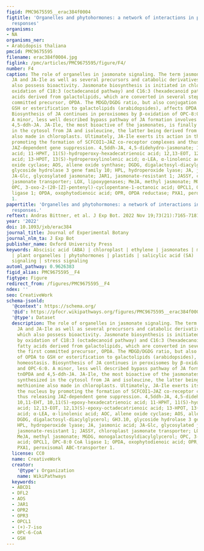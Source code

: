 ```yaml
---
figid: PMC9675595__erac384f0004
figtitle: 'Organelles and phytohormones: a network of interactions in plant stress
  responses'
organisms:
- NA
organisms_ner:
- Arabidopsis thaliana
pmcid: PMC9675595
filename: erac384f0004.jpg
figlink: /pmc/articles/PMC9675595/figure/F4/
number: F4
caption: The role of organelles in jasmonate signaling. The term jasmonate comprises
  JA and JA-Ile as well as several precursors and catabolic derivatives some of which
  also possess bioactivity. Jasmonate biosynthesis is initiated in chloroplasts by
  oxidation of C18:3 (octadecanoid pathway) and C16:3 (hexadecanoid pathway) fatty
  acids derived from galactolipids, which are converted in several steps to the first
  committed precursor, OPDA. The MDGD/DGDG ratio, but also conjugation of OPDA to
  GSH or esterification to galactolipids (arabidopsides), affects OPDA homeostasis.
  Biosynthesis of JA continues in peroxisomes by β-oxidation of OPC-8:0 and OPC-6:0.
  A minor, less well described bypass pathway of JA formation involves tnOPDA and
  4,5-ddh-JA. JA-Ile, the most bioactive of the jasmonates, is finally synthesized
  in the cytosol from JA and isoleucine, the latter being derived from methionine
  also made in chloroplasts. Ultimately, JA-Ile exerts its action in the nucleus by
  promoting the formation of SCFCOI1–JAZ co-receptor complexes and thus releasing
  JAZ-dependent gene suppression. 4,5ddh-JA, 4,5-didehydro-jasmonate; 10,11-EHT, 10,11(S)-epoxy-hexadecatrienoic
  acid; 11-HPHT, 11(S)-hydroperoxy-hexadecatrienoic acid; 12,13-EOT, 12,13(S)-epoxy-octadecatrienoic
  acid; 13-HPOT, 13(S)-hydroperoxylinolenic acid; α-LEA, α-linolenic acid; AOC, allene
  oxide cyclase; AOS, allene oxide synthase; DGDG, digalactosyl-diacylglycerol; GH3.10,
  glycoside hydrolase 3 gene family 10; HPL, hydroperoxide lyase; JA, jasmonic acid;
  JA-Glc, glycosylated jasmonate; JAR1, jasmonate-resistant 1; JASSY, chloroplast
  jasmonate transporter; LOX, lipoxygenases; MeJA, methyl jasmonate; MGDG, monogalactosyldiacylglycerol;
  OPC, 3-oxo-2-(20-[Z]-pentenyl)-cyclopentane-1-octanoic acid; OPCL1, OPC-8:0 CoA
  ligase 1; OPDA, oxophytodienoic acid; OPR, OPDA reductase; PXA1, peroxisomal ABC-transporter
  1.
papertitle: 'Organelles and phytohormones: a network of interactions in plant stress
  responses.'
reftext: Andras Bittner, et al. J Exp Bot. 2022 Nov 19;73(21):7165-7181.
year: '2022'
doi: 10.1093/jxb/erac384
journal_title: Journal of Experimental Botany
journal_nlm_ta: J Exp Bot
publisher_name: Oxford University Press
keywords: Abscisic acid (ABA) | chloroplast | ethylene | jasmonates | mitochondria
  | plant organelles | phytohormones | plastids | salicylic acid (SA) | retrograde
  signaling | stress signaling
automl_pathway: 0.9626383
figid_alias: PMC9675595__F4
figtype: Figure
redirect_from: /figures/PMC9675595__F4
ndex: ''
seo: CreativeWork
schema-jsonld:
  '@context': https://schema.org/
  '@id': https://pfocr.wikipathways.org/figures/PMC9675595__erac384f0004.html
  '@type': Dataset
  description: The role of organelles in jasmonate signaling. The term jasmonate comprises
    JA and JA-Ile as well as several precursors and catabolic derivatives some of
    which also possess bioactivity. Jasmonate biosynthesis is initiated in chloroplasts
    by oxidation of C18:3 (octadecanoid pathway) and C16:3 (hexadecanoid pathway)
    fatty acids derived from galactolipids, which are converted in several steps to
    the first committed precursor, OPDA. The MDGD/DGDG ratio, but also conjugation
    of OPDA to GSH or esterification to galactolipids (arabidopsides), affects OPDA
    homeostasis. Biosynthesis of JA continues in peroxisomes by β-oxidation of OPC-8:0
    and OPC-6:0. A minor, less well described bypass pathway of JA formation involves
    tnOPDA and 4,5-ddh-JA. JA-Ile, the most bioactive of the jasmonates, is finally
    synthesized in the cytosol from JA and isoleucine, the latter being derived from
    methionine also made in chloroplasts. Ultimately, JA-Ile exerts its action in
    the nucleus by promoting the formation of SCFCOI1–JAZ co-receptor complexes and
    thus releasing JAZ-dependent gene suppression. 4,5ddh-JA, 4,5-didehydro-jasmonate;
    10,11-EHT, 10,11(S)-epoxy-hexadecatrienoic acid; 11-HPHT, 11(S)-hydroperoxy-hexadecatrienoic
    acid; 12,13-EOT, 12,13(S)-epoxy-octadecatrienoic acid; 13-HPOT, 13(S)-hydroperoxylinolenic
    acid; α-LEA, α-linolenic acid; AOC, allene oxide cyclase; AOS, allene oxide synthase;
    DGDG, digalactosyl-diacylglycerol; GH3.10, glycoside hydrolase 3 gene family 10;
    HPL, hydroperoxide lyase; JA, jasmonic acid; JA-Glc, glycosylated jasmonate; JAR1,
    jasmonate-resistant 1; JASSY, chloroplast jasmonate transporter; LOX, lipoxygenases;
    MeJA, methyl jasmonate; MGDG, monogalactosyldiacylglycerol; OPC, 3-oxo-2-(20-[Z]-pentenyl)-cyclopentane-1-octanoic
    acid; OPCL1, OPC-8:0 CoA ligase 1; OPDA, oxophytodienoic acid; OPR, OPDA reductase;
    PXA1, peroxisomal ABC-transporter 1.
  license: CC0
  name: CreativeWork
  creator:
    '@type': Organization
    name: WikiPathways
  keywords:
  - ABCD1
  - DFL2
  - AOS
  - JAR1
  - OPR2
  - OPR3
  - OPCL1
  - (+)-7-iso
  - OPC-6-CoA
  - GSH
---
```

